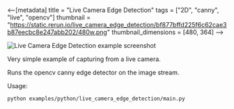 <--[metadata]
title = "Live Camera Edge Detection"
tags = ["2D", "canny", "live", "opencv"]
thumbnail = "https://static.rerun.io/live_camera_edge_detection/bf877bffd225f6c62cae3b87eecbc8e247abb202/480w.png"
thumbnail_dimensions = [480, 364]
-->


<picture>
  <source media="(max-width: 480px)" srcset="https://static.rerun.io/live_camera_edge_detection/bf877bffd225f6c62cae3b87eecbc8e247abb202/480w.png">
  <source media="(max-width: 768px)" srcset="https://static.rerun.io/live_camera_edge_detection/bf877bffd225f6c62cae3b87eecbc8e247abb202/768w.png">
  <source media="(max-width: 1024px)" srcset="https://static.rerun.io/live_camera_edge_detection/bf877bffd225f6c62cae3b87eecbc8e247abb202/1024w.png">
  <source media="(max-width: 1200px)" srcset="https://static.rerun.io/live_camera_edge_detection/bf877bffd225f6c62cae3b87eecbc8e247abb202/1200w.png">
  <img src="https://static.rerun.io/live_camera_edge_detection/bf877bffd225f6c62cae3b87eecbc8e247abb202/full.png" alt="Live Camera Edge Detection example screenshot">
</picture>

Very simple example of capturing from a live camera.

Runs the opencv canny edge detector on the image stream.

Usage:
```
python examples/python/live_camera_edge_detection/main.py
```

